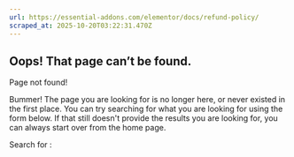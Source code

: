 ```yaml
---
url: https://essential-addons.com/elementor/docs/refund-policy/
scraped_at: 2025-10-20T03:22:31.470Z
---
```


## Oops! That page can’t be found.

Page not found!

Bummer! The page you are looking for is no longer here, or never existed in the first place. You can try searching for what you are looking for using the form below. If that still doesn't provide the results you are looking for, you can always start over from the home page.

Search for :